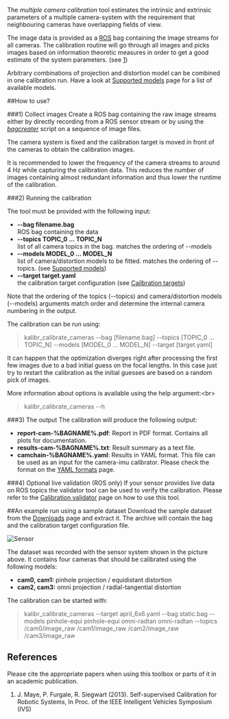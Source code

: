 The _multiple camera calibration_ tool estimates the intrinsic and extrinsic parameters of a multiple camera-system with the requirement that neighbouring cameras have overlapping fields of view. 

The image data is provided as a [ROS](https://www.ros.org) bag containing the image streams for all cameras. The calibration routine will go through all images and picks images based on information theoretic measures in order to get a good estimate of the system parameters. (see [1](#jmaye))

Arbitrary combinations of projection and distortion model can be combined in one calibration run. Have a look at [Supported models](supported-models) page for a list of available models.

##How to use?

###1) Collect images
Create a ROS bag containing the raw image streams either by directly recording from a ROS sensor stream or by using the _[bagcreater](bag-format)_ script on a sequence of image files.

The camera system is fixed and the calibration target is moved in front of the cameras to obtain the calibration images. 

It is recommended to lower the frequency of the camera streams to around 4 Hz while capturing the calibration data. This reduces the number of images containing almost redundant information and thus lower the runtime of the calibration.

###2) Running the calibration

The tool must be provided with the following input:

* **--bag filename.bag**<br>
    ROS bag containing the data
* **--topics TOPIC_0 ... TOPIC_N**<br>
    list of all camera topics in the bag. matches the ordering of --models
* **--models MODEL_0 ... MODEL_N**<br>
    list of camera/distortion models to be fitted. matches the ordering of --topics. (see [Supported models](supported-models))
* **--target target.yaml**<br>
    the calibration target configuration (see [Cailbration targets](#calibration-target))

Note that the ordering of the topics (--topics) and camera/distortion models (--models) arguments match order and determine the internal camera numbering in the output.

The calibration can be run using:
> kalibr_calibrate_cameras --bag [filename.bag] --topics [TOPIC_0 ... TOPIC_N] --models [MODEL_0 ... MODEL_N] --target [target.yaml]

It can happen that the optimization diverges right after processing the first few images due to a bad initial guess on the focal lengths. In this case just try to restart the calibration as the initial guesses are based on a random pick of images.

More information about options is available using the help argument:<br\>
> kalibr_calibrate_cameras --h

###3) The output
The calibration will produce the following output:

* **report-cam-%BAGNAME%.pdf**: Report in PDF format. Contains all plots for documentation.
* **results-cam-%BAGNAME%.txt**: Result summary as a text file.
* **camchain-%BAGNAME%.yaml**: Results in YAML format. This file can be used as an input for the camera-imu calibrator. Please check the format on the [YAML formats](yaml-formats) page.

###4) Optional live validation (ROS only)
If your sensor provides live data on ROS topics the validator tool can be used to verify the calibration. Please refer to the [Calibration validator](calibration-validator) page on how to use this tool.

##An example run using a sample dataset
Download the sample dataset from the [Downloads](downloads) page and extract it. The archive will contain the bag and the calibration target configuration file.

![Sensor](https://raw.githubusercontent.com/wiki/schneith/Kalibr-test/images/sensor_dataset.png)

The dataset was recorded with the sensor system shown in the picture above. It contains four cameras that should be calibrated using the following models:

* **cam0, cam1:** pinhole projection / equidistant distortion
* **cam2, cam3:** omni projection / radial-tangential distortion

The calibration can be started with:
> kalibr_calibrate_cameras --target april_6x6.yaml --bag static.bag --models pinhole-equi pinhole-equi omni-radtan omni-radtan --topics /cam0/image_raw /cam1/image_raw /cam2/image_raw /cam3/image_raw 

## References
Please cite the appropriate papers when using this toolbox or parts of it in an academic publication.

1. <a name="jmaye"></a> J. Maye, P. Furgale, R. Siegwart (2013). Self-supervised Calibration for Robotic Systems, In Proc. of the IEEE Intelligent Vehicles Symposium (IVS)

